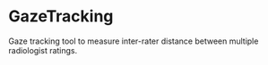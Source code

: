 # GazeTracking
Gaze tracking tool to measure inter-rater distance between multiple radiologist ratings.
